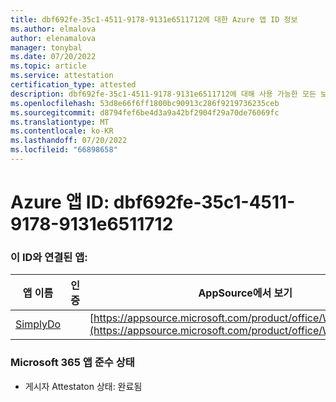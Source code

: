 ```yaml
---
title: dbf692fe-35c1-4511-9178-9131e6511712에 대한 Azure 앱 ID 정보
ms.author: elmalova
author: elenamalova
manager: tonybal
ms.date: 07/20/2022
ms.topic: article
ms.service: attestation
certification_type: attested
description: dbf692fe-35c1-4511-9178-9131e6511712에 대해 사용 가능한 모든 보안 및 규정 준수 정보입니다.
ms.openlocfilehash: 53d8e66f6ff1800bc90913c286f9219736235ceb
ms.sourcegitcommit: d8794fef6be4d3a9a42bf2904f29a70de76069fc
ms.translationtype: MT
ms.contentlocale: ko-KR
ms.lasthandoff: 07/20/2022
ms.locfileid: "66898658"
---
```

# <a name="azure-app-id-dbf692fe-35c1-4511-9178-9131e6511712"></a>Azure 앱 ID: dbf692fe-35c1-4511-9178-9131e6511712


### <a name="apps-associated-with-this-id"></a>이 ID와 연결된 앱:
| **앱 이름** | **인증** | **AppSource에서 보기** |
|--------------|---------------|-----------------------|
| [SimplyDo](../forward/WA200004248.md) |  | [https://appsource.microsoft.com/product/office/WA200004248](https://appsource.microsoft.com/product/office/WA200004248) |

### <a name="microsoft-365-app-compliance-status"></a>Microsoft 365 앱 준수 상태
- 게시자 Attestaton 상태: 완료됨
